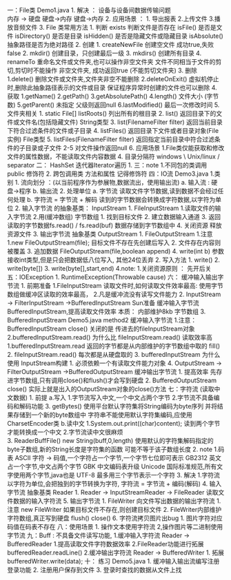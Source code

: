 一：File类  Demo1.java
    1. 解决 ： 设备与设备间数据传输问题  
        内存 -> 硬盘  硬盘->内存 键盘->内存
    2. 应用场景 ：
        1. 导出报表 2.上传文件 3.播放音频文件 
    3. File 类常用方法
        1. 判断
            exists 判断文件是否存在
            isFile() 是否是文件
            isDirectory()  是否是目录
            isHidden()  是否是隐藏文件或隐藏目录
            isAbsolute()  抽象路径是否为绝对路径
        2. 创建
            1. createNewFile   创建空文件 成功true,失败 false
            2. mkdir()        创建目录，只创建最后一级
            3. mkdirs()       创建所有目录
            4. renameTo       重命名文件或文件夹,也可以操作非空文件夹
                              文件不同相当于文件的剪切,剪切时不能操作
                              非空文件夹, 成功返回true (不能剪切文件夹)
        3. 删除
            1.delete()  删除文件或文件夹,文件夹非空不能删除
            2.deleteOnExit() 虚拟机停止时,删除此抽象路径表示的文件或目录
                保证程序异常时创建的文件也可以删除
        4. 获取
            1.getName()
            2.getPath()
            3.getAbsolutePath()
            4.length()      文件大小 (字节数)
            5.getParent()    未指定 父级则返回null
            6.lastModified()  最后一次修改时间
        5. 文件夹相关
            1. static File[] listRoots() 列出所有的根目录
            2. list()  返回目录下的文件或文件名(包括隐藏文件) String类型
            3. list(FilenameFilter filter) 返回当前目录下符合过滤条件的文件或子目录
            4. listFiles()   返回目录下文件或者目录对象(File 实例)  File类型
            5. listFiles(FilenameFilter filter) 返回指定当前目录中符合过滤条件的子目录或子文件
            2-5 对文件操作返回null
        6. 应用场景
            1.File类仅能获取和修改文件的属性数据，不能读取文件内容数据
    4. 目录分隔符
        windows  \   Unix/linux /   separator
二： HashSet  迭代器Iterator遍历
    1.
三：note
    1.不同包的类调用 public 修饰符
    2. 跨包调用类 方法和属性  记得修饰符
四：IO流  Demo3.java
    1.类别
        1. 流向划分 ：(以当前程序作为参展物,数据流出，使用输出流)
           a. 输入流 :
                硬盘->程序
           b. 输出流
        2. 处理单位
            a. 字节流
                读取文件字节数据,读到数据不会经过任何处理
            b. 字符流 = 字节流 + 解码
                读到的字节数据会转换成字符数据,以字符为单位
    2. 输入字节流 的抽象基类： InputStream
        1. FileInputStream  1.读取文件的输入字节流 2.用(缓冲数组) 字节数组
            1. 找到目标文件
            2. 建立数据输入通道
            3. 返回读取的字节数据fs.read() / fs.read(buf) 数据存储到字节数组中
            4. 关闭资源  释放资源文件
    3. 输出字节流 抽象基类  OutputStream 
        1. FileOutputStream
            1.注意
                1.new FileOutputStream(file); 目标文件不存在先创建后写入
                2. 文件存在内容则被覆盖
                3. 追加数据 FileOutputStream(file,boolean append)
                4. write(int b) 参数接收int类型,但是只会把数据低八位写入,
                    其他24位丢弃
            2. 写入方法
                1. write()
                2. write(byte[])
                3. write(byte[],start,end)
    4.note:
        1.关闭资源原则 ： 先开后关    
五：IOException 
    1. RuntimeException(Throwable cause)
六： 缓冲输入输出字节流
    1. 前期准备
        1.FileInputStream 读取文件时,如何读取文件效率最高:
            使用字节数组做缓冲区读取的效率最高， 
        2.凡是缓冲流没有读写文件能力 
    2. InputStream -> FilterInputStream ->BufferedInputStream
        Sun准备 缓冲输入字节流 BufferedInputStream,提高读取文件效率
        本质： 内部维护8kb 字节数组
    3. BufferedInputStream  Demo5.java method2   缓冲输入字节流
        1.注意：
            BufferedInputStream close() 关闭的是 传进去的fileInputStream对象
        2.bufferedInputStream.read() 为什么比 fileInputStream.read() 读取效率高
            1.bufferedInputStream.read 返回的字节都是从内部维护的字节数组中取的 fill()
            2. fileInputStream.read() 每次都是从硬盘取的
        3. bufferedInputStream 为什么使用 InputStream构建
            1. 必须依赖一个有读取文件能力对象
    4. OutputStream -> FilterOutputStream ->BufferedOutputStream 缓冲输出字节流
        1. 提高效率 先存进字节数组,只有调用close()和flush()才会写到硬盘
        2. BufferedOutputStream close() 实际上就是出入的OutputStream对象的close()方法
七：字符流 (读取中文数据)
    1. 前提
        a.写入
            1.字节流写入中文,一个中文占两个字节
            2.字节流不具备编码和解码功能
            3. getBytes() 使用平台默认字符集将String编码为byte序列
                并将结果存储到一个新的byte数组中
                字符串不能使用默认字符集编码,应使用CharsetEncoder类
        b.读中文
            1.System.out.print((char)content); 读到两个字节才能转换成一个中文
            2.字节流读中文很麻烦  
            3. ReaderBuffFile()  new String(buff,0,length)
               使用默认的字符集解码指定的byte子数组,新的String长度是字符集的函数
               可能不等于该子数组长度
    2. note 
        1.码表
            ASCII 字符 -> 码值,一个字符占一个字节,一个字节七位即可表示
            GB2312 英文占一个字节,中文占两个字节
            GBK 中文编码表升级
            Unicode 国际标准规范,所有文字使用两个字节,java也是
            UTF-8 最多用三个字节表示一个字符
    3. 解决
        1.字符流以字符为单位,会把独到的字节转换为字符, 字符流 = 字节流 + 编码(解码)
    4. 输入字节流 抽象基类 Reader
        1. Reader -> InputStreamReader -> FileReader 读取文件数据的输入字符流
    5. 输出字节流 
        1. FileWriter 向文件写出数据的输出字符流
            1. 注意 new FileWriter 如果目标文件不存在,则创建目标文件
            2. FileWriter内部维护字符数组,真正写到硬盘 flush()  close()
    6. 字符流拷贝图片出bug
        1. 图片字符对应码值在码表不存在
八：使用场景
    1. 操作文本使用字符流
    2,操作图片等二进制使用字节流
九：Buff : 不具备文件读写功能,
    1.缓冲输入字符流 Reader -> BufferedReader 
        1.提高读取文件字符数据效率
        2.FileReader功能进行拓展  bufferedReader.readLine()
    2.缓冲输出字符流 Reader -> BufferedWriter
        1. 拓展  bufferedWriter.write(data);
十： 练习 Demo5.java
    1. 缓冲输入输出流编写注册登录功能
    2. 注册用户保存到文件
    3. 登录时查找的数据从文件上找